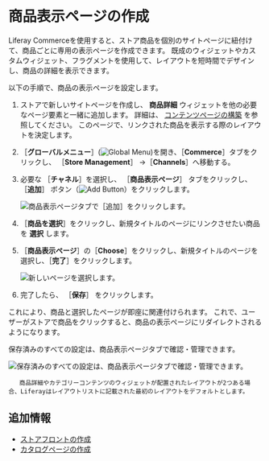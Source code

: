 # 商品表示ページの作成

Liferay Commerceを使用すると、ストア商品を個別のサイトページに紐付けて、商品ごとに専用の表示ページを作成できます。 既成のウィジェットやカスタムウィジェット、フラグメントを使用して、レイアウトを短時間でデザインし、商品の詳細を表示できます。

以下の手順で、商品の表示ページを設定します。

1. ストアで新しいサイトページを作成し、 **商品詳細** ウィジェットを他の必要なページ要素と一緒に追加します。 詳細は、 [コンテンツページの構築](https://learn.liferay.com/dxp/latest/ja/site-building/creating-pages/building_and_managing_content_pages.html) を参照してください。 このページで、リンクされた商品を表示する際のレイアウトを決定します。

1. ［**グローバルメニュー**］(![Global Menu](../images/icon-applications-menu.png))を開き、［**Commerce**］タブをクリックし、 ［**Store Management**］ &rarr;［**Channels**］へ移動する。

1. 必要な ［**チャネル**］を選択し、 ［**商品表示ページ**］ タブをクリックし、 ［**追加**］ ボタン（![Add Button](../images/icon-add.png)）をクリックします。

   ![商品表示ページタブで［追加］をクリックします。](./creating-product-display-pages/images/02.png)

1. ［**商品を選択**］をクリックし、新規タイトルのページにリンクさせたい商品を **選択** します。

1. ［**商品表示ページ**］の［**Choose**］をクリックし、新規タイトルのページを選択し、［**完了**］をクリックします。

   ![新しいページを選択します。](./creating-product-display-pages/images/03.png)

1. 完了したら、 ［**保存**］ をクリックします。

これにより、商品と選択したページが即座に関連付けられます。 これで、ユーザーがストアで商品をクリックすると、商品の表示ページにリダイレクトされるようになります。

保存済みのすべての設定は、商品表示ページタブで確認・管理できます。

![保存済みのすべての設定は、商品表示ページタブで確認・管理できます。](./creating-product-display-pages/images/04.png)

```note::
   商品詳細やカテゴリーコンテンツのウィジェットが配置されたレイアウトが2つある場合、Liferayはレイアウトリストに記載された最初のレイアウトをデフォルトとします。
```

<a name="additional-information" />

## 追加情報

* [ストアフロントの作成](./creating-your-storefront.md)
* [カタログページの作成](./creating-a-catalog-page.md)
